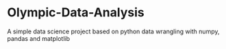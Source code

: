# Olympic-Data-Analysis
A simple data science project based on python data wrangling with numpy, pandas and matplotlib
